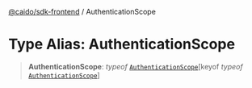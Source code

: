 [@caido/sdk-frontend](../index.md) / AuthenticationScope

# Type Alias: AuthenticationScope

> **AuthenticationScope**: *typeof* [`AuthenticationScope`](../variables/AuthenticationScope.md)\[keyof *typeof* [`AuthenticationScope`](../variables/AuthenticationScope.md)\]
